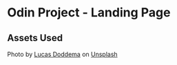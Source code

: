 # Odin Project - Landing Page

## Assets Used

Photo by [Lucas Doddema](https://unsplash.com/@lgdpics?utm_source=unsplash&utm_medium=referral&utm_content=creditCopyText) on [Unsplash](https://unsplash.com/?utm_source=unsplash&utm_medium=referral&utm_content=creditCopyText)
  